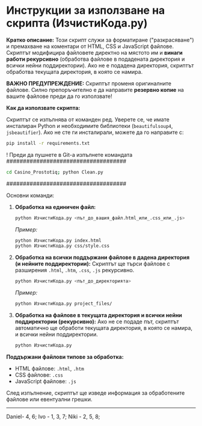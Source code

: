 # Инструкции за използване на скрипта (ИзчистиКода.py)

**Кратко описание:**
Този скрипт служи за форматиране ("разкрасяване") и премахване на коментари от HTML, CSS и JavaScript файлове. Скриптът модифицира файловете директно на мястото им и **винаги работи рекурсивно** (обработва файлове в подадената директория и всички нейни поддиректории). Ако не е подадена директория, скриптът обработва текущата директория, в която се намира.

**ВАЖНО ПРЕДУПРЕЖДЕНИЕ:** Скриптът променя оригиналните файлове. Силно препоръчително е да направите **резервно копие** на вашите файлове преди да го използвате!

**Как да използвате скрипта:**

Скриптът се изпълнява от команден ред. Уверете се, че имате инсталиран Python и необходимите библиотеки (`beautifulsoup4`, `jsbeautifier`). Ако не сте ги инсталирали, можете да го направите с:
```bash
pip install -r requirements.txt
```
! Преди да пушнете в Git-а изпълнете командата
####################################
```bash
cd Casino_Prostotiq; python Clean.py
```
####################################

Основни команди:

1.  **Обработка на единичен файл:**
    ```bash
    python ИзчистиКода.py <път_до_вашия_файл.html_или_.css_или_.js>
    ```
    *Пример:*
    ```bash
    python ИзчистиКода.py index.html
    python ИзчистиКода.py css/style.css
    ```

2.  **Обработка на всички поддържани файлове в дадена директория (и нейните поддиректории):**
    Скриптът ще търси файлове с разширения `.html`, `.htm`, `.css`, `.js` рекурсивно.
    ```bash
    python ИзчистиКода.py <път_до_директорията>
    ```
    *Пример:*
    ```bash
    python ИзчистиКода.py project_files/
    ```

3.  **Обработка на файлове в текущата директория и всички нейни поддиректории (рекурсивно):**
    Ако не се подаде път, скриптът автоматично ще обработи текущата директория, в която се намира, и всички нейни поддиректории.
    ```bash
    python ИзчистиКода.py
    ```

**Поддържани файлови типове за обработка:**
*   HTML файлове: `.html`, `.htm`
*   CSS файлове: `.css`
*   JavaScript файлове: `.js`

След изпълнение, скриптът ще изведе информация за обработените файлове или евентуални грешки.

---

Daniel- 4, 6;
Ivo - 1, 3, 7;
Niki - 2, 5, 8;
